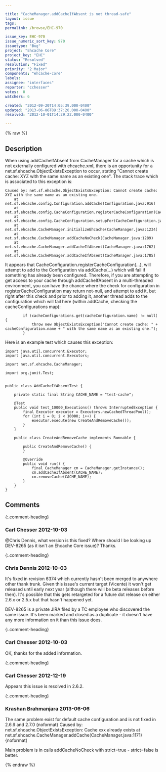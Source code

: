 ```yaml
---

title: "CacheManager.addCacheIfAbsent is not thread-safe"
layout: issue
tags: 
permalink: /browse/EHC-970

issue_key: EHC-970
issue_numeric_sort_key: 970
issuetype: "Bug"
project: "Ehcache Core"
project_key: "EHC"
status: "Resolved"
resolution: "Fixed"
priority: "2 Major"
components: "ehcache-core"
labels: 
assignee: "interfaces"
reporter: "cchesser"
votes:  0
watchers: 6

created: "2012-09-20T14:05:39.000-0400"
updated: "2013-06-06T09:37:20.000-0400"
resolved: "2012-10-01T14:29:22.000-0400"

---
```




{% raw %}



## Description

<div markdown="1" class="description">

When using addCacheIfAbsent from CacheManager for a cache which is not externally configured with ehcache.xml, there is an opportunity for a net.sf.ehcache.ObjectExistsException to occur, stating "Cannot create cache: XYZ with the same name as an existing one".  The stack trace which is associated to this exception is:


```
Caused by: net.sf.ehcache.ObjectExistsException: Cannot create cache: XYZ with the same name as an existing one.
	at net.sf.ehcache.config.Configuration.addCache(Configuration.java:916)
	at net.sf.ehcache.config.CacheConfiguration.registerCacheConfiguration(CacheConfiguration.java:1650)
	at net.sf.ehcache.config.CacheConfiguration.setupFor(CacheConfiguration.java:1549)
	at net.sf.ehcache.CacheManager.initializeEhcache(CacheManager.java:1234)
	at net.sf.ehcache.CacheManager.addCacheNoCheck(CacheManager.java:1289)
	at net.sf.ehcache.CacheManager.addCacheIfAbsent(CacheManager.java:1762)
	at net.sf.ehcache.CacheManager.addCacheIfAbsent(CacheManager.java:1785)
```


It appears that CacheConfiguration.registerCacheConfiguration(...), will attempt to add to the Configuration via addCache(...) which will fail if something has already been configured.  Therefore, if you are attempting to get access to your cache through addCacheIfAbsent in a multi-threaded environment, you can have the chance where the check for configuration in registerCacheConfiguration may return not-null, and attempt to add it, but right after this check and prior to adding it, another thread adds to the configuration which will fail here (within addCache, checking the cacheConfigurations map):

```
        if (cacheConfigurations.get(cacheConfiguration.name) != null) {
            throw new ObjectExistsException("Cannot create cache: " + cacheConfiguration.name + " with the same name as an existing one.");
        }
```


Here is an example test which causes this exception:

```
import java.util.concurrent.Executor;
import java.util.concurrent.Executors;

import net.sf.ehcache.CacheManager;

import org.junit.Test;


public class AddCacheIfAbsentTest {

    private static final String CACHE_NAME = "test-cache";

    @Test
    public void test_10000_Executions() throws InterruptedException {
        final Executor executor = Executors.newCachedThreadPool();
        for (int i = 0; i < 10000; i++) {
            executor.execute(new CreateAndRemoveCache());
        }
    }

    public class CreateAndRemoveCache implements Runnable {

        public CreateAndRemoveCache() {
        }

        @Override
        public void run() {
            final CacheManager cm = CacheManager.getInstance();
            cm.addCacheIfAbsent(CACHE_NAME);
            cm.removeCache(CACHE_NAME);
        }
    }
}
```


</div>

## Comments


{:.comment-heading}
### **Carl Chesser** <span class="date">2012-10-03</span>

<div markdown="1" class="comment">

@Chris Dennis, what version is this fixed?  Where should I be looking up DEV-8265 (as it isn't an Ehcache Core issue)?  Thanks.

</div>


{:.comment-heading}
### **Chris Dennis** <span class="date">2012-10-03</span>

<div markdown="1" class="comment">

It's fixed in revision 6374 which currently hasn't been merged to anywhere other thank trunk.  Given this issue's current target (Vicente) it won't get released until early next year (although there will be beta releases before then).  It's possible that this gets retargeted for a future dot release on either 2.6.x or 2.5.x but that hasn't happened yet.

DEV-8265 is a private JIRA filed by a TC employee who discovered the same issue.  It's been marked and closed as a duplicate - it doesn't have any more information on it than this issue does.

</div>


{:.comment-heading}
### **Carl Chesser** <span class="date">2012-10-03</span>

<div markdown="1" class="comment">

OK, thanks for the added information.

</div>


{:.comment-heading}
### **Carl Chesser** <span class="date">2012-12-19</span>

<div markdown="1" class="comment">

Appears this issue is resolved in 2.6.2.

</div>


{:.comment-heading}
### **Krashan Brahmanjara** <span class="date">2013-06-06</span>

<div markdown="1" class="comment">

The same problem exist for default cache configuration and is not fixed in 2.6.6 and 2.7.0
\{noformat\}
Caused by: net.sf.ehcache.ObjectExistsException: Cache xxx already exists
	at net.sf.ehcache.CacheManager.addCache(CacheManager.java:1171)
\{noformat\}

Main problem is in calls addCacheNoCheck with strict=true - strict=false is better.

</div>



{% endraw %}
